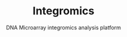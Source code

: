 ---
title: Integromics
subtitle: DNA Microarray integromics analysis platform
layout: default
modal-id: 1
img: integromics.png
thumbnail: integromics-thumbnail.png
alt: DNA Microarray integromics analysis platform
manual: https://docs.cyfronet.pl/x/JpaZ
tryit: https://lifescience.plgrid.pl/en
description: This service is for people who perform biological investigations using DNA microarrays. Such microarrays give us information about gene expression levels in living organisms. Our platform helps researchers analyze this information and correlate it with other types of clinical data.

---